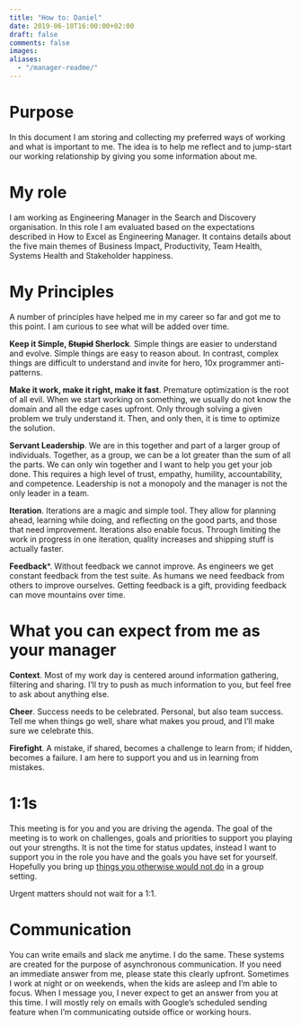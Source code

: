 ```yaml
---
title: "How to: Daniel"
date: 2019-06-10T16:00:00+02:00
draft: false
comments: false
images:
aliases:
  - "/manager-readme/"
---
```


# Purpose

In this document I am storing and collecting my preferred ways of working and
what is important to me. The idea is to help me reflect and to jump-start our
working relationship by giving you some information about me.

# My role

I am working as Engineering Manager in the Search and Discovery organisation. In
this role I am evaluated based on the expectations described in How to Excel as
Engineering Manager. It contains details about the five main themes of Business
Impact, Productivity, Team Health, Systems Health and Stakeholder happiness.

# My Principles

A number of principles have helped me in my career so far and got me to this
point. I am curious to see what will be added over time.

**Keep it Simple, ~~Stupid~~ Sherlock**. Simple things are easier to understand
and evolve. Simple things are easy to reason about. In contrast, complex things
are difficult to understand and invite for hero, 10x programmer anti-patterns.

**Make it work, make it right, make it fast**. Premature optimization is the
root of all evil. When we start working on something, we usually do not know the
domain and all the edge cases upfront. Only through solving a given problem we
truly understand it. Then, and only then, it is time to optimize the solution.

**Servant Leadership**. We are in this together and part of a larger group of
individuals. Together, as a group, we can be a lot greater than the sum of all
the parts. We can only win together and I want to help you get your job done.
This requires a high level of trust, empathy, humility, accountability, and
competence. Leadership is not a monopoly and the manager is not the only leader
in a team.

**Iteration**. Iterations are a magic and simple tool. They allow for planning
ahead, learning while doing, and reflecting on the good parts, and those that
need improvement. Iterations also enable focus. Through limiting the work in
progress in one iteration, quality increases and shipping stuff is actually
faster.

**Feedback***. Without feedback we cannot improve. As engineers we get constant
feedback from the test suite. As humans we need feedback from others to improve
ourselves. Getting feedback is a gift, providing feedback can move mountains
over time.

# What you can expect from me as your manager

**Context**. Most of my work day is centered around information gathering,
filtering and sharing. I’ll try to push as much information to you, but feel
free to ask about anything else.

**Cheer**. Success needs to be celebrated. Personal, but also team success. Tell
me when things go well, share what makes you proud, and I’ll make sure we
celebrate this.

**Firefight**. A mistake, if shared, becomes a challenge to learn from; if
hidden, becomes a failure. I am here to support you and us in learning from
mistakes.

# 1:1s

This meeting is for you and you are driving the agenda. The goal of the meeting
is to work on challenges, goals and priorities to support you playing out your
strengths. It is not the time for status updates, instead I want to support you
in the role you have and the goals you have set for yourself. Hopefully you
bring up [things you otherwise would not do][0] in a group setting.

Urgent matters should not wait for a 1:1.

# Communication

You can write emails and slack me anytime. I do the same. These systems are
created for the purpose of asynchronous communication. If you need an immediate
answer from me, please state this clearly upfront. Sometimes I work at night or
on weekends, when the kids are asleep and I’m able to focus. When I message you,
I never expect to get an answer from you at this time. I will mostly rely on
emails with Google’s scheduled sending feature when I’m communicating outside
office or working hours.

[0]: https://medium.com/@mrabkin/the-art-of-the-awkward-1-1-f4e1dcbd1c5c
